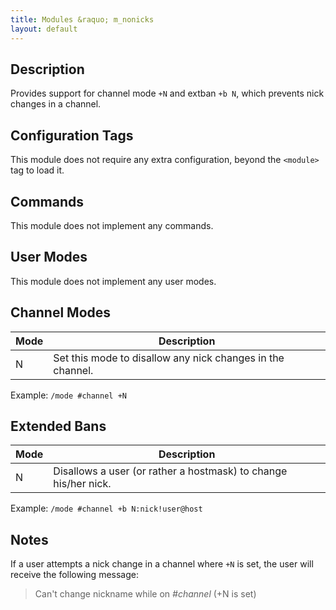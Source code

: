 ```yaml
---
title: Modules &raquo; m_nonicks
layout: default
---
```


## Description	

Provides support for channel mode `+N` and extban `+b N`, which prevents nick changes in a channel.

## Configuration Tags

This module does not require any extra configuration, beyond the `<module>` tag to load it.

## Commands

This module does not implement any commands.

## User Modes

This module does not implement any user modes.

## Channel Modes

Mode | Description
---- | -----------
N | Set this mode to disallow any nick changes in the channel.

Example: `/mode #channel +N`

## Extended Bans

Mode | Description
---- | -----------
N | Disallows a user (or rather a hostmask) to change his/her nick.

Example: `/mode #channel +b N:nick!user@host`

## Notes

If a user attempts a nick change in a channel where `+N` is set, the user will receive the following message:
> Can't change nickname while on *#channel* (+N is set)
